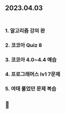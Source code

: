 ## 2023.04.03<br/><br/>

### 1. 알고리즘 강의 완
### 2. 코코아 Quiz 8
### 3. 코코아 4.0~4.4 예습
### 4. 프로그래머스 lv1 7문제
### 5. 여태 풀었던 문제 복습



## 🙂
